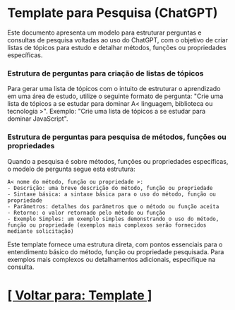 # Template para Pesquisa (ChatGPT)

Este documento apresenta um modelo para estruturar perguntas e consultas de pesquisa voltadas ao uso do ChatGPT, com o objetivo de criar listas de tópicos para estudo e detalhar métodos, funções ou propriedades específicas.

### Estrutura de perguntas para criação de listas de tópicos

Para gerar uma lista de tópicos com o intuito de estruturar o aprendizado em uma área de estudo, utilize o seguinte formato de pergunta: "Crie uma lista de tópicos a se estudar para dominar A< linguagem, biblioteca ou tecnologia >". Exemplo: "Crie uma lista de tópicos a se estudar para dominar JavaScript".

### Estrutura de perguntas para pesquisa de métodos, funções ou propriedades

Quando a pesquisa é sobre métodos, funções ou propriedades específicas, o modelo de pergunta segue esta estrutura:

```plaintext
A< nome do método, função ou propriedade >:
- Descrição: uma breve descrição do método, função ou propriedade
- Sintaxe básica: a sintaxe básica para o uso do método, função ou propriedade
- Parâmetros: detalhes dos parâmetros que o método ou função aceita
- Retorno: o valor retornado pelo método ou função
- Exemplo Simples: um exemplo simples demonstrando o uso do método, função ou propriedade (exemplos mais complexos serão fornecidos mediante solicitação)
```

Este template fornece uma estrutura direta, com pontos essenciais para o entendimento básico do método, função ou propriedade pesquisada. Para exemplos mais complexos ou detalhamentos adicionais, especifique na consulta.

# [[ Voltar para: Template ]](./1-template.md)